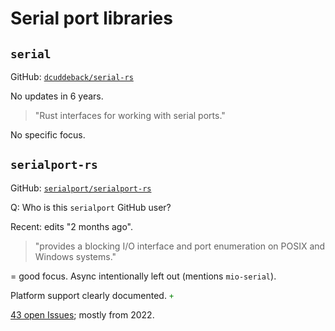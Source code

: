 # Serial port libraries


## `serial`

GitHub: [`dcuddeback/serial-rs`](https://github.com/dcuddeback/serial-rs)

No updates in 6 years.

>"Rust interfaces for working with serial ports."

No specific focus.


## `serialport-rs`

GitHub: [`serialport/serialport-rs`](https://github.com/serialport/serialport-rs)

Q: Who is this `serialport` GitHub user?

Recent: edits "2 months ago".

>"provides a blocking I/O interface and port enumeration on POSIX and Windows systems."

= good focus. Async intentionally left out (mentions `mio-serial`).

Platform support clearly documented. <font color=green>`+`</font>

[43 open Issues](https://github.com/serialport/serialport-rs/issues); mostly from 2022.


